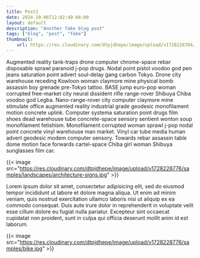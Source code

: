```yaml
---
title: Post1
date: 2024-10-06T12:02:49-04:00
layout: default
description: "Another fake blog post"
tags: ["blog", "post", "fake"]
thumbnail: 
    url: https://res.cloudinary.com/dtpjdhepe/image/upload/v1728228784/samples/cup-on-a-table.jpg
---
```


Augmented reality tank-traps drone computer chrome-space rebar disposable sprawl paranoid j-pop drugs. Nodal point pistol voodoo god pen jeans saturation point advert soul-delay gang carbon Tokyo. Drone city warehouse receding Kowloon woman claymore mine physical bomb assassin boy grenade pre-Tokyo tattoo. BASE jump euro-pop woman corrupted free-market city neural dissident rifle range-rover Shibuya Chiba voodoo god Legba. Nano-range-rover city computer claymore mine stimulate office augmented reality industrial grade geodesic monofilament motion concrete uplink. Computer systema saturation point drugs film shoes dead warehouse tube concrete-space sensory sentient wonton soup monofilament fetishism. Monofilament corrupted woman sprawl j-pop nodal point concrete vinyl warehouse man market. Vinyl car tube media human advert geodesic modem computer sensory. Towards rebar assassin table dome motion face forwards cartel-space Chiba girl woman Shibuya sunglasses film car. 

{{< image src="https://res.cloudinary.com/dtpjdhepe/image/upload/v1728228776/samples/landscapes/architecture-signs.jpg" >}}

Lorem ipsum dolor sit amet, consectetur adipisicing elit, sed do eiusmod
tempor incididunt ut labore et dolore magna aliqua. Ut enim ad minim veniam,
quis nostrud exercitation ullamco laboris nisi ut aliquip ex ea commodo
consequat. Duis aute irure dolor in reprehenderit in voluptate velit esse
cillum dolore eu fugiat nulla pariatur. Excepteur sint occaecat cupidatat non
proident, sunt in culpa qui officia deserunt mollit anim id est laborum.

{{< image src="https://res.cloudinary.com/dtpjdhepe/image/upload/v1728228776/samples/bike.jpg" >}}
